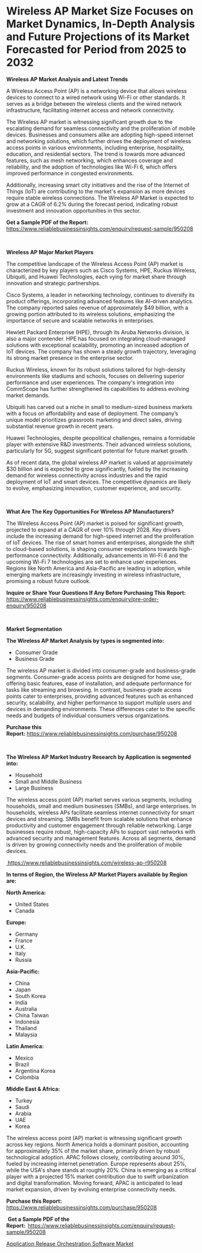 <p><h1>Wireless AP Market Size Focuses on Market Dynamics, In-Depth Analysis and Future Projections of its Market Forecasted for Period from 2025 to 2032</h1></p><p><strong>Wireless AP Market Analysis and Latest Trends</strong></p>
<p><p>A Wireless Access Point (AP) is a networking device that allows wireless devices to connect to a wired network using Wi-Fi or other standards. It serves as a bridge between the wireless clients and the wired network infrastructure, facilitating internet access and network connectivity. </p><p>The Wireless AP market is witnessing significant growth due to the escalating demand for seamless connectivity and the proliferation of mobile devices. Businesses and consumers alike are adopting high-speed internet and networking solutions, which further drives the deployment of wireless access points in various environments, including enterprise, hospitality, education, and residential sectors. The trend is towards more advanced features, such as mesh networking, which enhances coverage and reliability, and the adoption of technologies like Wi-Fi 6, which offers improved performance in congested environments.</p><p>Additionally, increasing smart city initiatives and the rise of the Internet of Things (IoT) are contributing to the market's expansion as more devices require stable wireless connections. The Wireless AP Market is expected to grow at a CAGR of 6.2% during the forecast period, indicating robust investment and innovation opportunities in this sector.</p></p>
<p><strong>Get a Sample PDF of the Report:&nbsp;</strong> <a href="https://www.reliablebusinessinsights.com/enquiry/request-sample/950208?utm_campaign=3134&utm_medium=2&utm_source=Github&utm_content=ia&utm_term=07032025&utm_id=wireless-ap">https://www.reliablebusinessinsights.com/enquiry/request-sample/950208</a></p>
<p>&nbsp;</p>
<p><strong>Wireless AP Major Market Players</strong></p>
<p><p>The competitive landscape of the Wireless Access Point (AP) market is characterized by key players such as Cisco Systems, HPE, Ruckus Wireless, Ubiquiti, and Huawei Technologies, each vying for market share through innovation and strategic partnerships. </p><p>Cisco Systems, a leader in networking technology, continues to diversify its product offerings, incorporating advanced features like AI-driven analytics. The company reported sales revenue of approximately $49 billion, with a growing portion attributed to its wireless solutions, emphasizing the importance of secure and scalable networks in enterprises.</p><p>Hewlett Packard Enterprise (HPE), through its Aruba Networks division, is also a major contender. HPE has focused on integrating cloud-managed solutions with exceptional scalability, promoting an increased adoption of IoT devices. The company has shown a steady growth trajectory, leveraging its strong market presence in the enterprise sector.</p><p>Ruckus Wireless, known for its robust solutions tailored for high-density environments like stadiums and schools, focuses on delivering superior performance and user experiences. The company's integration into CommScope has further strengthened its capabilities to address evolving market demands.</p><p>Ubiquiti has carved out a niche in small to medium-sized business markets with a focus on affordability and ease of deployment. The company’s unique model prioritizes grassroots marketing and direct sales, driving substantial revenue growth in recent years.</p><p>Huawei Technologies, despite geopolitical challenges, remains a formidable player with extensive R&D investments. Their advanced wireless solutions, particularly for 5G, suggest significant potential for future market growth.</p><p>As of recent data, the global wireless AP market is valued at approximately $30 billion and is expected to grow significantly, fueled by the increasing demand for wireless connectivity across industries and the rapid deployment of IoT and smart devices. The competitive dynamics are likely to evolve, emphasizing innovation, customer experience, and security.</p></p>
<p>&nbsp;</p>
<p><strong>What Are The Key Opportunities For Wireless AP Manufacturers?</strong></p>
<p><p>The Wireless Access Point (AP) market is poised for significant growth, projected to expand at a CAGR of over 10% through 2028. Key drivers include the increasing demand for high-speed internet and the proliferation of IoT devices. The rise of smart homes and enterprises, alongside the shift to cloud-based solutions, is shaping consumer expectations towards high-performance connectivity. Additionally, advancements in Wi-Fi 6 and the upcoming Wi-Fi 7 technologies are set to enhance user experiences. Regions like North America and Asia-Pacific are leading in adoption, while emerging markets are increasingly investing in wireless infrastructure, promising a robust future outlook.</p></p>
<p><strong>Inquire or Share Your Questions If Any Before Purchasing This Report:</strong> <a href="https://www.reliablebusinessinsights.com/enquiry/pre-order-enquiry/950208?utm_campaign=3134&utm_medium=2&utm_source=Github&utm_content=ia&utm_term=07032025&utm_id=wireless-ap">https://www.reliablebusinessinsights.com/enquiry/pre-order-enquiry/950208</a></p>
<p>&nbsp;</p>
<p><strong>Market Segmentation</strong></p>
<p><strong>The Wireless AP Market Analysis by types is segmented into:</strong></p>
<p><ul><li>Consumer Grade</li><li>Business Grade</li></ul></p>
<p><p>The wireless AP market is divided into consumer-grade and business-grade segments. Consumer-grade access points are designed for home use, offering basic features, ease of installation, and adequate performance for tasks like streaming and browsing. In contrast, business-grade access points cater to enterprises, providing advanced features such as enhanced security, scalability, and higher performance to support multiple users and devices in demanding environments. These differences cater to the specific needs and budgets of individual consumers versus organizations.</p></p>
<p><strong>Purchase this Report:&nbsp;</strong><a href="https://www.reliablebusinessinsights.com/purchase/950208?utm_campaign=3134&utm_medium=2&utm_source=Github&utm_content=ia&utm_term=07032025&utm_id=wireless-ap">https://www.reliablebusinessinsights.com/purchase/950208</a></p>
<p>&nbsp;</p>
<p><strong>The Wireless AP Market Industry Research by Application is segmented into:</strong></p>
<p><ul><li>Household</li><li>Small and Middle Business</li><li>Large Business</li></ul></p>
<p><p>The wireless access point (AP) market serves various segments, including households, small and medium businesses (SMBs), and large enterprises. In households, wireless APs facilitate seamless internet connectivity for smart devices and streaming. SMBs benefit from scalable solutions that enhance productivity and customer engagement through reliable networking. Large businesses require robust, high-capacity APs to support vast networks with advanced security and management features. Across all segments, demand is driven by growing connectivity needs and the proliferation of mobile devices.</p></p>
<p><a href="https://www.reliablebusinessinsights.com/wireless-ap-r950208?utm_campaign=3134&utm_medium=2&utm_source=Github&utm_content=ia&utm_term=07032025&utm_id=wireless-ap">&nbsp;https://www.reliablebusinessinsights.com/wireless-ap-r950208</a></p>
<p><strong>In terms of Region, the Wireless AP Market Players available by Region are:</strong></p>
<p>
    <p> <strong> North America: </strong>
        <ul>
            <li>United States</li>
            <li>Canada</li>
        </ul>
        </p> 
    <p> <strong> Europe: </strong>
        <ul>
            <li>Germany</li>
            <li>France</li>
            <li>U.K.</li>
            <li>Italy</li>
            <li>Russia</li>
        </ul>
        </p> 
    <p> <strong> Asia-Pacific: </strong>
        <ul>
            <li>China</li>
            <li>Japan</li>
            <li>South Korea</li>
            <li>India</li>
            <li>Australia</li>
            <li>China Taiwan</li>
            <li>Indonesia</li>
            <li>Thailand</li>
            <li>Malaysia</li>
        </ul>
        </p> 
    <p> <strong> Latin America: </strong>
        <ul>
            <li>Mexico</li>
            <li>Brazil</li>
            <li>Argentina Korea</li>
            <li>Colombia</li>
        </ul>
        </p> 
    <p> <strong> Middle East & Africa: </strong>
        <ul>
            <li>Turkey</li>
            <li>Saudi</li>
            <li>Arabia</li>
            <li>UAE</li>
            <li>Korea</li>
        </ul>
    </p>
    </p>
<p><p>The wireless access point (AP) market is witnessing significant growth across key regions. North America holds a dominant position, accounting for approximately 35% of the market share, primarily driven by robust technological adoption. APAC follows closely, contributing around 30%, fueled by increasing internet penetration. Europe represents about 25%, while the USA's share stands at roughly 20%. China is emerging as a critical player with a projected 15% market contribution due to swift urbanization and digital transformation. Moving forward, APAC is anticipated to lead market expansion, driven by evolving enterprise connectivity needs.</p></p>
<p><strong>Purchase this Report: </strong><a href="https://www.reliablebusinessinsights.com/purchase/950208?utm_campaign=3134&utm_medium=2&utm_source=Github&utm_content=ia&utm_term=07032025&utm_id=wireless-ap">https://www.reliablebusinessinsights.com/purchase/950208</a></p>
<p>&nbsp;<strong>Get a Sample PDF of the Report:&nbsp;&nbsp;</strong><a href="https://www.reliablebusinessinsights.com/enquiry/request-sample/950208?utm_campaign=3134&utm_medium=2&utm_source=Github&utm_content=ia&utm_term=07032025&utm_id=wireless-ap">https://www.reliablebusinessinsights.com/enquiry/request-sample/950208</a></p>
<p><strong></strong></p>
<p><p><a href="https://github.com/djarixneoza/Market-Research-Report-List-1/blob/main/application-release-orchestration-software-market.md?utm_campaign=3134&utm_medium=2&utm_source=Github&utm_content=ia&utm_term=07032025&utm_id=wireless-ap">Application Release Orchestration Software Market</a></p></p>